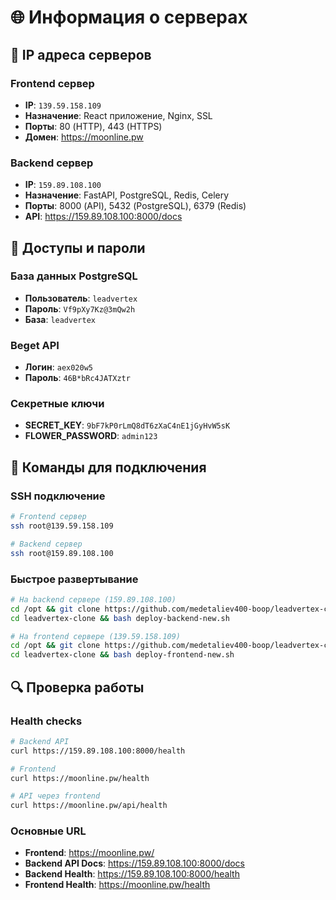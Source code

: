 # 🌐 Информация о серверах

## 📍 IP адреса серверов

### Frontend сервер
- **IP**: `139.59.158.109`
- **Назначение**: React приложение, Nginx, SSL
- **Порты**: 80 (HTTP), 443 (HTTPS)
- **Домен**: https://moonline.pw

### Backend сервер
- **IP**: `159.89.108.100`  
- **Назначение**: FastAPI, PostgreSQL, Redis, Celery
- **Порты**: 8000 (API), 5432 (PostgreSQL), 6379 (Redis)
- **API**: https://159.89.108.100:8000/docs

## 🔑 Доступы и пароли

### База данных PostgreSQL
- **Пользователь**: `leadvertex`
- **Пароль**: `Vf9pXy7Kz@3mQw2h`
- **База**: `leadvertex`

### Beget API
- **Логин**: `aex020w5`
- **Пароль**: `46B*bRc4JATXztr`

### Секретные ключи
- **SECRET_KEY**: `9bF7kP0rLmQ8dT6zXaC4nE1jGyHvW5sK`
- **FLOWER_PASSWORD**: `admin123`

## 🚀 Команды для подключения

### SSH подключение
```bash
# Frontend сервер
ssh root@139.59.158.109

# Backend сервер  
ssh root@159.89.108.100
```

### Быстрое развертывание
```bash
# На backend сервере (159.89.108.100)
cd /opt && git clone https://github.com/medetaliev400-boop/leadvertex-clone.git
cd leadvertex-clone && bash deploy-backend-new.sh

# На frontend сервере (139.59.158.109)
cd /opt && git clone https://github.com/medetaliev400-boop/leadvertex-clone.git
cd leadvertex-clone && bash deploy-frontend-new.sh
```

## 🔍 Проверка работы

### Health checks
```bash
# Backend API
curl https://159.89.108.100:8000/health

# Frontend
curl https://moonline.pw/health

# API через frontend
curl https://moonline.pw/api/health
```

### Основные URL
- **Frontend**: https://moonline.pw/
- **Backend API Docs**: https://159.89.108.100:8000/docs
- **Backend Health**: https://159.89.108.100:8000/health
- **Frontend Health**: https://moonline.pw/health